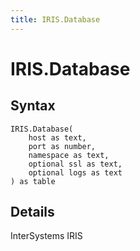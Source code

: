 ```yaml
---
title: IRIS.Database
---
```


# IRIS.Database



## Syntax

```powerquery
IRIS.Database(
    host as text,
    port as number,
    namespace as text,
    optional ssl as text,
    optional logs as text
) as table
```


## Details

InterSystems IRIS


